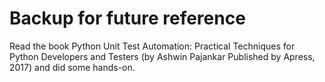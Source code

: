 # Backup for future reference
Read the book Python Unit Test Automation: Practical Techniques for Python Developers and Testers (by Ashwin Pajankar Published by Apress, 2017) and did some hands-on.
